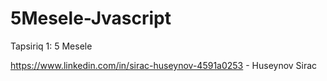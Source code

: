 # 5Mesele-Jvascript
Tapsiriq 1: 5 Mesele

https://www.linkedin.com/in/sirac-huseynov-4591a0253 - Huseynov Sirac

